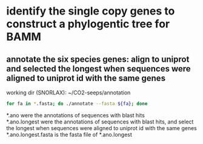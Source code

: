 # identify the single copy genes to construct a phylogentic tree for BAMM
## annotate the six species genes: align to uniprot and selected the longest when sequences were aligned to uniprot id with the same genes
working dir (SNORLAX): ~/CO2-seeps/annotation    
```bash
for fa in *.fasta; do ./annotate --fasta ${fa}; done
```
\*.ano were the annotations of sequences with blast hits    
\*.ano.longest were the annotations of sequences with blast hits, and select the longest when sequences were aligned to uniprot id with the same genes     
\*.ano.longest.fasta is the fasta file of \*.ano.longest      
